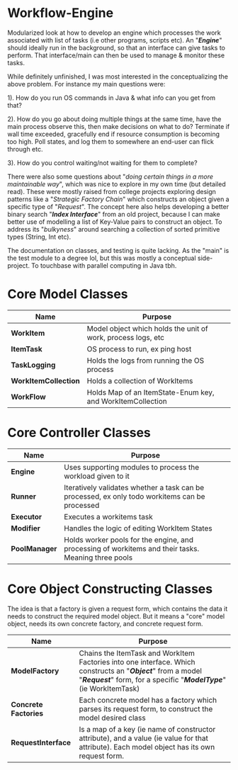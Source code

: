 # Workflow-Engine
Modularized look at how to develop an engine which processes the work associated with list of tasks (i.e other programs, scripts etc). An "***Engine***" should ideally run in the background, so that an interface can give tasks to perform. That interface/main can then be used to manage & monitor these tasks.

While definitely unfinished, I was most interested in the conceptualizing the above problem. For instance my main questions were:

1). How do you run OS commands in Java & what info can you get from that?

2). How do you go about doing multiple things at the same time, have the main process observe this, then make decisions on what to do? Terminate if wall time exceeded, gracefully end if resource consumption is becoming too high. Poll states, and log them to somewhere an end-user can flick through etc.

3). How do you control waiting/not waiting for them to complete?

There were also some questions about "*doing certain things in a more maintainable way*", which was nice to explore in my own time (but detailed read). These were mostly raised from college projects exploring design patterns like a "*Strategic Factory Chain*" which constructs an object given a specific type of "*Request*". The concept here also helps developing a better binary search "***Index Interface***" from an old project, because I can make better use of modelling a list of Key-Value pairs to construct an object. To address its "*bulkyness*" around searching a collection of sorted primitive types (String, Int etc).

The documentation on classes, and testing is quite lacking. As the "main" is the test module to a degree lol, but this was mostly a conceptual side-project. To touchbase with parallel computing in Java tbh.

# Core Model Classes
|**Name**|**Purpose**|
|--|--|
|**WorkItem**  |Model object which holds the unit of work, process logs, etc
|**ItemTask**|OS process to run, ex ping host
|**TaskLogging**|Holds the logs from running the OS process
|**WorkItemCollection**|Holds a collection of WorkItems
|**WorkFlow**|Holds Map of an ItemState-Enum key, and WorkItemCollection

# Core Controller Classes

|**Name**|**Purpose**|
|--|--|
|**Engine**|Uses supporting modules to process the workload given to it|
|**Runner**|Iteratively validates whether a task can be processed, ex only todo workitems can be processed|
|**Executor**|Executes a workitems task|
|**Modifier**|Handles the logic of editing WorkItem States|
|**PoolManager**|Holds worker pools for the engine, and processing of workitems and their tasks. Meaning three pools|

# Core Object Constructing Classes
The idea is that a factory is given a request form, which contains the data it needs to construct the required model object. But it means a "core" model object, needs its own concrete factory, and concrete request form.

|**Name**|**Purpose**|
|--|--|
|**ModelFactory**|Chains the ItemTask and WorkItem Factories into one interface. Which constructs an "***Object***" from a model "***Request***" form, for a specific "***ModelType***" (ie WorkItemTask)|
|**Concrete Factories**|Each concrete model has a factory which parses its request form, to construct the model desired class|
|**RequestInterface**|Is a map of a key (ie name of constructor attribute), and a value (ie value for that attribute). Each model object has its own request form.
